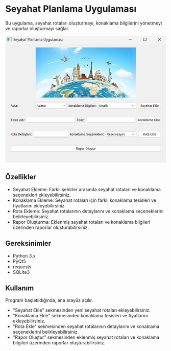 <h1>Seyahat Planlama Uygulaması</h1>
<p>Bu uygulama, seyahat rotaları oluşturmayı, konaklama bilgilerini yönetmeyi ve raporlar oluşturmayı sağlar.</p>
<img src="Seyahat.jpeg"/>
<h2>Özellikler</h2>
<ul>
  <li>Seyahat Ekleme: Farklı şehirler arasında seyahat rotaları ve konaklama seçenekleri ekleyebilirsiniz.</li>
  <li>Konaklama Ekleme: Seyahat rotaları için farklı konaklama tesisleri ve fiyatlarını ekleyebilirsiniz.</li>
  <li>Rota Ekleme: Seyahat rotalarının detaylarını ve konaklama seçeneklerini belirleyebilirsiniz.</li>
  <li>Rapor Oluşturma: Eklenmiş seyahat rotaları ve konaklama bilgileri üzerinden raporlar oluşturabilirsiniz.</li>
</ul>
<h2>Gereksinimler</h2>
<ul>
  <li>Python 3.x</li>
  <li>PyQt5</li>
  <li>requests</li>
  <li>SQLite3</li>
</ul>
<h2>Kullanım</h2>
<p>Program başlatıldığında, ana arayüz açılır.</p>
<ul>
  <li>"Seyahat Ekle" sekmesinden yeni seyahat rotaları ekleyebilirsiniz.</li>
  <li>"Konaklama Ekle" sekmesinden konaklama tesisleri ve fiyatlarını ekleyebilirsiniz.</li>
  <li>"Rota Ekle" sekmesinden seyahat rotalarının detaylarını ve konaklama seçeneklerini belirleyebilirsiniz.</li>
  <li>"Rapor Oluştur" sekmesinden eklenmiş seyahat rotaları ve konaklama bilgileri üzerinden raporlar oluşturabilirsiniz.</li>
</ul>
